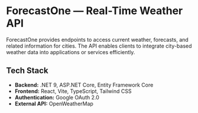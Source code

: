 # ForecastOne — Real-Time Weather API

ForecastOne provides endpoints to access current weather, forecasts, and related information for cities. The API enables clients to integrate city-based weather data into applications or services efficiently.

## Tech Stack

- **Backend:** .NET 9, ASP.NET Core, Entity Framework Core
- **Frontend:** React, Vite, TypeScript, Tailwind CSS
- **Authentication:** Google OAuth 2.0
- **External API:** OpenWeatherMap

